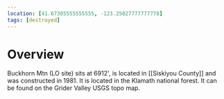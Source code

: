 ```yaml
---
location: [41.67305555555555, -123.25027777777778]
tags: [destroyed]
---
```


# Overview

Buckhorn Mtn (LO site) sits at 6912', is located in [[Siskiyou County]] and was constructed in 1981. It is located in the Klamath national forest. It can be found on the Grider Valley USGS topo map.

